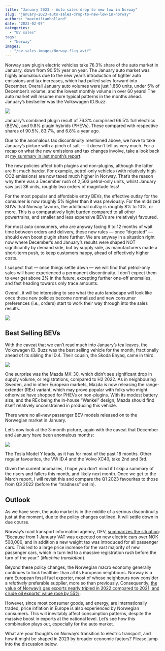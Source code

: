 ```yaml
---
title: "January 2023 - Auto sales drop to new low in Norway"
slug: "january-2023-auto-sales-drop-to-new-low-in-norway"
authors: "maximilianholland"
date: "2023-02-07"
categories:
  - "EV sales"
tags:
  - "Norway"
images:
  - "/ev-sales-images/Norway-flag.avif"
---
```


Norway saw plugin electric vehicles take 76.3% share of the auto market in January, down from 90.5% year on year. The January auto market was highly anomalous due to the new year’s introduction of tighter auto emissions and tax increases, which had pulled sales forward into December. Overall January auto volumes were just 1,860 units, under 5% of December’s volume, and the lowest monthly volume in over 60 years! The auto market will resume more typical patterns in the months ahead. January’s bestseller was the Volkswagen ID.Buzz.

![](ev-sales-images/2023-01-Norway-Passenger-Auto-Registrations.avif)

January’s combined plugin result of 76.3% comprised 66.5% full electrics (BEVs), and 9.8% plugin hybrids (PHEVs). These compared with respective shares of 90.5%, 83.7%, and 6.8% a year ago.

Due to the anomalous tax discontinuity mentioned above, we have to take January’s picture with a pinch of salt — it doesn’t tell us very much. For a recap on what the new emissions and tax changes involve, take a look back at [my summary in last month’s report](/2023/01/05/december-2022-ev-sales-in-norway-explode-ahead-of-policy-changes/).

The new policies affect both plugins and non-plugins, although the latter are hit much harder. For example, petrol-only vehicles (with relatively high CO2 emissions) are now taxed much higher in Norway. That’s the reason why there was a December rush of 2,503 petrol-only units, whilst January saw just 36 units, roughly two orders of magnitude less!

For the most popular and affordable entry BEVs, the effective outlay for the consumer is now roughly 5% higher than it was previously. For the midsized SUVs that Norway favours, the additional outlay is roughly 8% to 10%, or more. This is a comparatively light burden compared to all other powertrains, and smaller and less expensive BEVs are (relatively) favoured.

For most auto consumers, who are anyway facing 6 to 12 months of wait time between orders and delivery, these new rules — once “digested” — should even boost plugin share further. We are anyway in a situation right now where December’s and January’s results were shaped NOT significantly by demand side, but by supply side, as manufacturers made a short-term push, to keep customers happy, ahead of effectively higher costs.

I suspect that — once things settle down — we will find that petrol-only sales will have experienced a permanent discontinuity. I don’t expect them to ever get above 2% in the future, excepting further one-off anomalies, and fast heading towards only trace amounts.

Overall, it will be interesting to see what the auto landscape will look like once these new policies become normalized and new consumer preferences (i.e., orders) start to work their way through into the sales results.

![](ev-sales-images/2023-01-Norway-Monthly-Powertrain-Market-Share.avif)

## Best Selling BEVs

With the caveat that we can’t read much into January’s tea leaves, the Volkswagen ID. Buzz was the best selling vehicle for the month, fractionally ahead of its sibling the ID.4. Their cousin, the Skoda Enyaq, came in third.

![](ev-sales-images/2023-01-Norway-BEVs.avif)

One surprise was the Mazda MX-30, which didn’t see significant drop in supply volume, or registrations, compared to H2 2022. As in neighbouring Sweden, and in other European markets, Mazda is now releasing the range-extender (REx) variant, which may prove popular with folks who might otherwise have shopped for PHEVs or non-plugins. With its modest battery size, and the REx being the in-house “Wankel” design, Mazda should find itself relatively unconstrained in producing this vehicle.

There were no all-new passenger BEV models released on to the Norwegian market in January.

Let’s now look at the 3-month picture, again with the caveat that December and January have been anomalous months:

![](ev-sales-images/2023-01-Norway-Trailing-Q.avif)

The Tesla Model Y leads, as it has for most of the past 18 months. Other regular favourites, the VW ID.4 and the Volvo XC40, take 2nd and 3rd.

Given the current anomalies, I hope you don’t mind if I skip a summary of the risers and fallers this month, and likely next month. Once we get to the March report, I will revisit this and compare the Q1 2023 favourites to those from Q3 2022 (before the “madness” set in).

## Outlook

As we have seen, the auto market is in the middle of a serious discontinuity just at the moment, due to the policy changes outlined. It will settle down in due course.

Norway’s road transport information agency, OFV, [summarizes the situation](https://ofv.no/aktuelt/2023/nybilregistreringer-laveste-registreringstall-siden-1962): “Because from 1 January VAT was expected on new electric cars over NOK 500,000, and in addition a new weight tax was introduced for all passenger cars. This led to a large price increase for the vast majority of new passenger cars, which in turn led to a massive registration rush before the turn of the year.” (_Machine translation_).

Beyond these policy changes, the Norwegian macro economy generally continues to look healthier than all its European neighbours. Norway is a rare European fossil fuel exporter, most of whose neighbours now consider a _relatively_ preferable supplier, more so than previously. Consequently, [the value of Norway’s gas exports nearly tripled in 2022 compared to 2021, and crude oil exports’ value rose by 55%](https://www.ssb.no/utenriksokonomi/utenrikshandel/statistikk/utenrikshandel-med-varer/artikler/skyhoye-gasspriser-ga-historisk-hoy-eksport-i-2022).

However, since most consumer goods, and energy, are internationally traded, price inflation in Europe is also experienced by Norwegian consumers. This will inevitably affect consumption patterns, despite the massive boost in exports at the national level. Let’s see how this combination plays out, especially for the auto market.

What are your thoughts on Norway’s transition to electric transport, and how it might be shaped in 2023 by broader economic factors? Please jump into the discussion below.
